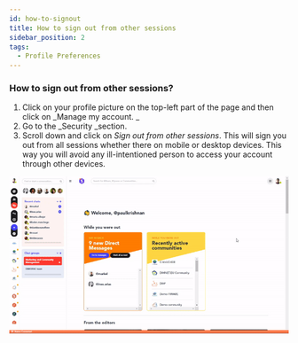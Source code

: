 ```yaml
---
id: how-to-signout
title: How to sign out from other sessions
sidebar_position: 2
tags:
  - Profile Preferences
---
```


### **How to sign out from other sessions?**



1. Click on your profile picture on the top-left part of the page and then click on _Manage my account. _
2. Go to the _Security _section.
3. Scroll down and click on _Sign out from other sessions_. This will sign you out from all sessions whether there on mobile or desktop devices. This way you will avoid any ill-intentioned person to access your account through other devices.


![alt_text](./../../assets/2.Sign-out-from-all-sessions.gif)
